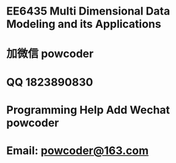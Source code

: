 # EE6435 Multi Dimensional Data Modeling and its Applications
# 加微信 powcoder

# QQ 1823890830

# Programming Help Add Wechat powcoder

# Email: powcoder@163.com


